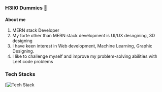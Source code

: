 ### H3ll0 Dummies 👋

#### About me
1. MERN stack Developer
2. My forte other than MERN stack development is UI/UX desngining, 3D designing
3. I have keen interest in Web development, Machine Learning, Graphic Designing.
4. I like to challenge myself and improve my problem-solving abilities with Leet code problems

### Tech Stacks

[![Tech Stack](https://github-readme-tech-stack.vercel.app/api/cards?title=Tech+Stack&fontFamily=Helvetica&lineCount=1)

